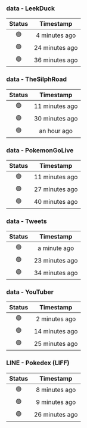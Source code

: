 ### data - LeekDuck
| Status | Timestamp |
|:------:|:---------:|
| 🟢 | 4 minutes ago |
| 🟢 | 24 minutes ago |
| 🟢 | 36 minutes ago |

### data - TheSilphRoad
| Status | Timestamp |
|:------:|:---------:|
| 🟢 | 11 minutes ago |
| 🟢 | 30 minutes ago |
| 🟢 | an hour ago |

### data - PokemonGoLive
| Status | Timestamp |
|:------:|:---------:|
| 🟢 | 11 minutes ago |
| 🟢 | 27 minutes ago |
| 🟢 | 40 minutes ago |

### data - Tweets
| Status | Timestamp |
|:------:|:---------:|
| 🟢 | a minute ago |
| 🟢 | 23 minutes ago |
| 🟢 | 34 minutes ago |

### data - YouTuber
| Status | Timestamp |
|:------:|:---------:|
| 🟢 | 2 minutes ago |
| 🟢 | 14 minutes ago |
| 🟢 | 25 minutes ago |

### LINE - Pokedex (LIFF)
| Status | Timestamp |
|:------:|:---------:|
| 🟢 | 8 minutes ago |
| 🟢 | 9 minutes ago |
| 🟢 | 26 minutes ago |


